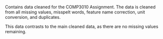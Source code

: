 Contains data cleaned for the COMP3010 Assignment.
The data is cleaned from all missing values, misspelt words, feature name correction, unit conversion, and duplicates.

This data contrasts to the main cleaned data, as there are no missing values remaining.
